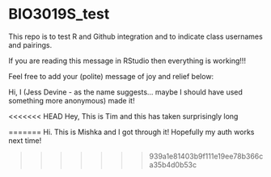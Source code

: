 # BIO3019S_test
This repo is to test R and Github integration and to indicate class usernames and pairings.

If you are reading this message in RStudio then everything is working!!!

Feel free to add your (polite) message of joy and relief below:

Hi, I (Jess Devine  - as the name suggests... maybe I should have used something more anonymous) made it!

<<<<<<< HEAD
Hey, This is Tim and this has taken surprisingly long


=======
Hi. This is Mishka and I got through it! Hopefully my auth works next time!
>>>>>>> 939a1e81403b9f111e19ee78b366ca35b4d0b53c
